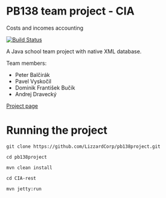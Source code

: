 # PB138 team project - CIA
Costs and incomes accounting

[![Build Status](https://travis-ci.org/LizzardCorp/pb138project.svg?branch=master)](https://travis-ci.org/LizzardCorp/pb138project)

A Java school team project with native XML database.

Team members: 
* Peter Balčirák
* Pavel Vyskočil
* Dominik František Bučík
* Andrej Dravecký

[Project page](https://lizzardcorp.github.io/pb138project/)


# Running the project
`git clone https://github.com/LizzardCorp/pb138project.git`

`cd pb138project`

`mvn clean install`

`cd CIA-rest`

`mvn jetty:run`
